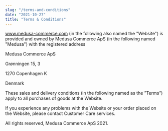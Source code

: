 ```yaml
---
slug: "/terms-and-conditions"
date: "2021-10-27"
title: "Terms & Conditions"
---
```


www.medusa-commerce.com (in the following also named the "Website") is provided and owned by Medusa Commerce ApS (in the following named "Medusa") with the registered address

Medusa Commerce ApS

Grønningen 15, 3

1270 Copenhagen K

Denmark

These sales and delivery conditions (in the following named as the ”Terms”) apply to all purchases of goods at the Website.

If you experience any problems with the Website or your order placed on the Website, please contact Customer Care services.

All rights reserved, Medusa Commerce ApS 2021.

